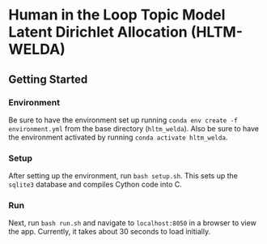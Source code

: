 # Human in the Loop Topic Model Latent Dirichlet Allocation (HLTM-WELDA)

## Getting Started

### Environment
Be sure to have the environment set up running `conda env create -f environment.yml` from the base directory (`hltm_welda`). Also be sure to have the environment activated by running `conda activate hltm_welda`.


### Setup
After setting up the environment, run `bash setup.sh`. This sets up the `sqlite3` database and compiles Cython code into C.


### Run
Next, run `bash run.sh` and navigate to `localhost:8050` in a browser to view the app. Currently, it takes about 30 seconds to load initially.
